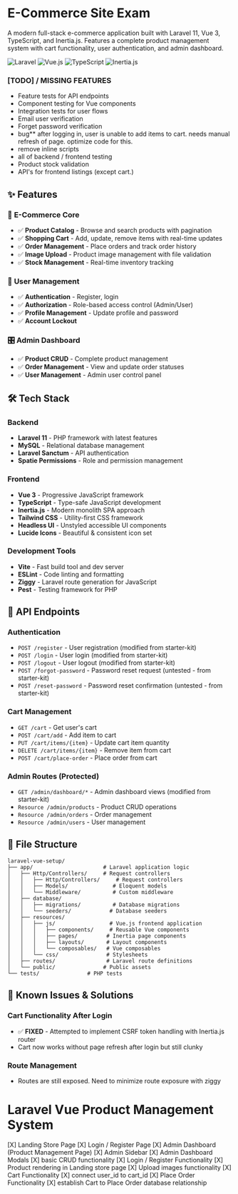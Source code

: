 # E-Commerce Site Exam

A modern full-stack e-commerce application built with Laravel 11, Vue 3, TypeScript, and Inertia.js. Features a complete product management system with cart functionality, user authentication, and admin dashboard.

![Laravel](https://img.shields.io/badge/Laravel-11-red?style=flat-square&logo=laravel)
![Vue.js](https://img.shields.io/badge/Vue.js-3-green?style=flat-square&logo=vue.js)
![TypeScript](https://img.shields.io/badge/TypeScript-5-blue?style=flat-square&logo=typescript)
![Inertia.js](https://img.shields.io/badge/Inertia.js-SPA-purple?style=flat-square)


### **[TODO] / MISSING FEATURES**
- Feature tests for API endpoints
- Component testing for Vue components
- Integration tests for user flows
- Email user verification
- Forget password verification
- bug** after logging in, user is unable to add items to cart. needs manual refresh of page. optimize code for this.
- remove inline scripts
- all of backend / frontend testing
- Product stock validation
- API's for frontend listings (except cart.)

## ✨ Features
### 🛒 **E-Commerce Core**
- ✅ **Product Catalog** - Browse and search products with pagination
- ✅ **Shopping Cart** - Add, update, remove items with real-time updates
- ✅ **Order Management** - Place orders and track order history
- ✅ **Image Upload** - Product image management with file validation
- ✅ **Stock Management** - Real-time inventory tracking

### 👤 **User Management**
- ✅ **Authentication** - Register, login
- ✅ **Authorization** - Role-based access control (Admin/User)
- ✅ **Profile Management** - Update profile and password
- ✅ **Account Lockout**

### 🎛️ **Admin Dashboard**
- ✅ **Product CRUD** - Complete product management
- ✅ **Order Management** - View and update order statuses
- ✅ **User Management** - Admin user control panel

## 🛠️ Tech Stack

### **Backend**
- **Laravel 11** - PHP framework with latest features
- **MySQL** - Relational database management
- **Laravel Sanctum** - API authentication
- **Spatie Permissions** - Role and permission management

### **Frontend**
- **Vue 3** - Progressive JavaScript framework
- **TypeScript** - Type-safe JavaScript development
- **Inertia.js** - Modern monolith SPA approach
- **Tailwind CSS** - Utility-first CSS framework
- **Headless UI** - Unstyled accessible UI components
- **Lucide Icons** - Beautiful & consistent icon set

### **Development Tools**
- **Vite** - Fast build tool and dev server
- **ESLint** - Code linting and formatting
- **Ziggy** - Laravel route generation for JavaScript
- **Pest** - Testing framework for PHP


## 🔗 API Endpoints
### **Authentication**
- `POST /register` - User registration (modified from starter-kit)
- `POST /login` - User login (modified from starter-kit)
- `POST /logout` - User logout (modified from starter-kit)
- `POST /forgot-password` - Password reset request (untested - from starter-kit)
- `POST /reset-password` - Password reset confirmation (untested - from starter-kit)

### **Cart Management**
- `GET /cart` - Get user's cart
- `POST /cart/add` - Add item to cart
- `PUT /cart/items/{item}` - Update cart item quantity
- `DELETE /cart/items/{item}` - Remove item from cart
- `POST /cart/place-order` - Place order from cart

### **Admin Routes** (Protected)
- `GET /admin/dashboard/*` - Admin dashboard views (modified from starter-kit)
- `Resource /admin/products` - Product CRUD operations
- `Resource /admin/orders` - Order management
- `Resource /admin/users` - User management

## 📁 File Structure

```
laravel-vue-setup/
├── app/                      # Laravel application logic
│   ├── Http/Controllers/     # Request controllers
│   │   ├── Http/Controllers/     # Request controllers
│   │   ├── Models/              # Eloquent models
│   │   └── Middleware/          # Custom middleware
│   ├── database/
│   │   ├── migrations/          # Database migrations
│   │   └── seeders/            # Database seeders
│   ├── resources/
│   │   ├── js/                 # Vue.js frontend application
│   │   │   ├── components/     # Reusable Vue components
│   │   │   ├── pages/         # Inertia page components
│   │   │   ├── layouts/       # Layout components
│   │   │   └── composables/   # Vue composables
│   │   └── css/               # Stylesheets
│   ├── routes/                # Laravel route definitions
│   └── public/               # Public assets
└── tests/               # PHP tests
```



## 🐛 Known Issues & Solutions

### **Cart Functionality After Login**
- ✅ **FIXED** - Attempted to implement CSRF token handling with Inertia.js router
- Cart now works without page refresh after login but still clunky

### **Route Management**
- Routes are still exposed. Need to minimize route exposure with ziggy


# Laravel Vue Product Management System
[X] Landing Store Page
[X] Login / Register Page
[X] Admin Dashboard (Product Management Page)
[X] Admin Sidebar
[X] Admin Dashboard Modals
[X] basic CRUD functionality
[X] Login / Register Functionality
[X] Product rendering in Landing store page
[X] Upload images functionality
[X] Cart Functionality
[X] connect user_id to cart_id
[X] Place Order Functionality
[X] establish Cart to Place Order database relationship
